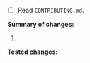 [comment]: # (Replace [ ] with [x].)
- [ ] Read `CONTRIBUTING.md`.

[comment]: # (Replace this line with a description, include links to relevant documentation.)

**Summary of changes:**

1. [comment]: # (Summary of changes that reflects changes made in each commit.)

**Tested changes:**

[comment]: # (If changes were tested, replace this comment with a brief description of how you did so. Else replace it with "N/A".)

[comment]: # (THANK YOU! ♡\(灬♥ ◡ ♥灬\))
